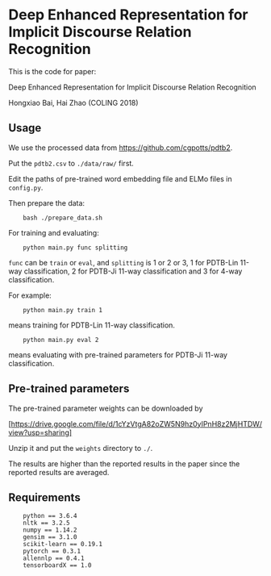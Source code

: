 # Deep Enhanced Representation for Implicit Discourse Relation Recognition

This is the code for paper:

Deep Enhanced Representation for Implicit Discourse Relation Recognition

Hongxiao Bai, Hai Zhao    (COLING 2018)

## Usage

We use the processed data from https://github.com/cgpotts/pdtb2.

Put the `pdtb2.csv` to `./data/raw/` first.

Edit the paths of pre-trained word embedding file and ELMo files in `config.py`.

Then prepare the data:

        bash ./prepare_data.sh

For training and evaluating:

        python main.py func splitting

`func` can be `train` or `eval`, and `splitting` is 1 or 2 or 3,
1 for PDTB-Lin 11-way classification, 2 for PDTB-Ji 11-way classification and 3 for 4-way classification.

For example:

        python main.py train 1

means training for PDTB-Lin 11-way classification.

        python main.py eval 2

means evaluating with pre-trained parameters for PDTB-Ji 11-way classification.

## Pre-trained parameters

The pre-trained parameter weights can be downloaded by

[https://drive.google.com/file/d/1cYzVtgA82oZW5N9hz0yIPnH8z2MjHTDW/view?usp=sharing]

Unzip it and put the `weights` directory to `./`.

The results are higher than the reported results in the paper since the reported results are averaged.

## Requirements

        python == 3.6.4
        nltk == 3.2.5
        numpy == 1.14.2
        gensim == 3.1.0
        scikit-learn == 0.19.1
        pytorch == 0.3.1
        allennlp == 0.4.1
        tensorboardX == 1.0
